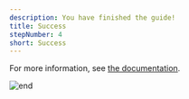 ```yaml
---
description: You have finished the guide!
title: Success
stepNumber: 4
short: Success
---
```


For more information, see [the documentation](/docs/).

![end](/images/end.gif)
